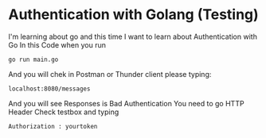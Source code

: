 # Authentication with Golang (Testing)
I'm learning about go and this time I want to learn about Authentication with Go
In this Code when you run
```
go run main.go
```
And you will chek in Postman or Thunder client please typing: 
```
localhost:8080/messages
```
And you will see Responses is Bad Authentication
You need to go HTTP Header
Check testbox and typing
```
Authorization : yourtoken
```
